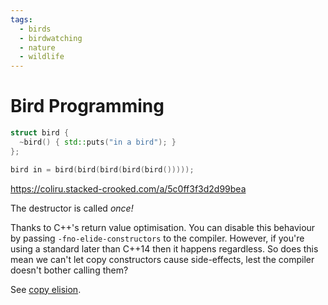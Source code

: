 ```yaml
---
tags:
  - birds
  - birdwatching
  - nature
  - wildlife
---
```


# Bird Programming

```cpp
struct bird {
  ~bird() { std::puts("in a bird"); }
};

bird in = bird(bird(bird(bird(bird()))));
```

https://coliru.stacked-crooked.com/a/5c0ff3f3d2d99bea

The destructor is called _once!_

Thanks to C++'s return value optimisation. You can disable this behaviour by
passing `-fno-elide-constructors` to the compiler. However, if you're using a
standard later than C++14 then it happens regardless. So does this mean we
can't let copy constructors cause side-effects, lest the compiler doesn't
bother calling them?

See [copy elision](https://en.cppreference.com/w/cpp/language/copy_elision).
